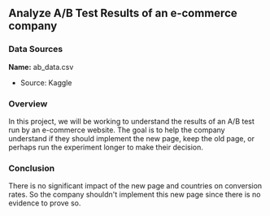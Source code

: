 ## Analyze A/B Test Results of an e-commerce company

### Data Sources
**Name:** ab_data.csv
- Source: Kaggle


### Overview
In this project, we will be working to understand the results of an A/B test run by an e-commerce website. The goal is to help the company understand if they should implement the new page, keep the old page, or perhaps run the experiment longer to make their decision.

### Conclusion
There is no significant impact of the new page and countries on conversion rates. So the company shouldn't implement this new page since there is no evidence to prove so.
